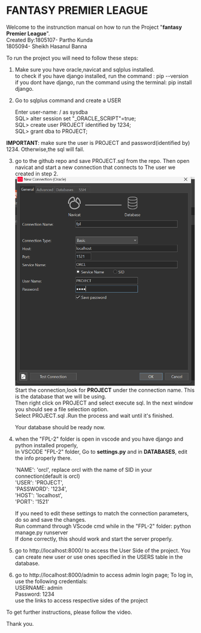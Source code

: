 # FANTASY PREMIER LEAGUE
Welcome to the instrunction manual on how to run the Project "**fantasy Premier League**".<br />
Created By:1805107- Partho Kunda<br />
	1805094- Sheikh Hasanul Banna<br />

To run the project you will need to follow these steps:<br />

1. Make sure you have oracle,navicat and sqlplus installed.<br />
   to check if you have django installed, run the command : pip --version<br />
   if you dont have django, run the command using the terminal: pip install django.<br />

2. Go to sqlplus command and create a USER<br />

	Enter user-name: / as sysdba<br />
	SQL> alter session set "_ORACLE_SCRIPT"=true;<br />
	SQL> create user PROJECT identified by 1234;<br />
	SQL> grant dba to PROJECT;<br />

**IMPORTANT**: make sure the user is PROJECT and password(identified by) 1234. Otherwise,the sql will fail.<br />

3. go to the github repo and save PROJECT.sql from the repo. Then open navicat and start a new connection that connects to The user we created in step 2.<br />
   ![connection image](connection.png) <br />
   Start the connection,look for **PROJECT** under the connection name. This is the database that we will be using.<br />
   Then right click on PROJECT and select execute sql. In the next window you should see a file selection option. <br />
   Select PROJECT.sql .Run the process and wait until it's finished.<br />
   
   Your database should be ready now.<br />

4. when the "FPL-2" folder is open in vscode and you have django and python installed properly, <br />
   In VSCODE "FPL-2" folder, Go to **settings.py** and in **DATABASES**, edit the info properly there.<br />

   'NAME': 'orcl',               replace orcl with the name of SID in your connection(default is orcl)<br />
   'USER': 'PROJECT',<br />
   'PASSWORD': '1234',<br />
   'HOST': 'localhost',<br />
   'PORT': '1521'<br />
   
   If you need to edit these settings to match the connection parameters, do so and save the changes.<br />
   Run command through VScode cmd while in the "FPL-2" folder: python manage.py runserver <br />
   If done correctly, this should work and start the server properly.<br />
   
5. go to http://localhost:8000/ to access the User Side of the project. You can create new user or use ones specified in the USERS table in the database.<br />
 
6. go to http://localhost:8000/admin to access admin login page; To log in, use the following credentials:<br />
  USERNAME: admin<br />
  Password: 1234<br />
use the links to access respective sides of the project<br />

To get further instructions, please follow the video.<br />

Thank you.  
